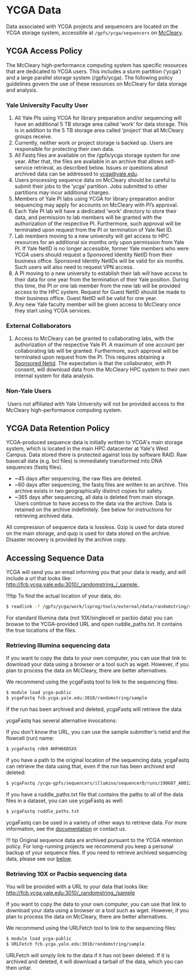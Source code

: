 # YCGA Data

Data associated with YCGA projects and sequencers are located on the YCGA storage system, accessible at `/gpfs/ycga/sequencers` on [McCleary](/clusters/mccleary).

## YCGA Access Policy

The McCleary high-performance computing system has specific resources that are dedicated to
YCGA users. This includes a slurm partition (‘ycga’) and a large parallel storage system
(/gpfs/ycga). The following policy guidelines govern the use of these resources on McCleary for
data storage and analysis.

### Yale University Faculty User
1. All Yale PIs using YCGA for library preparation and/or sequencing will have an
additional 5 TB storage area called ‘work’ for data storage. This is in addition to the 5
TB storage area called ‘project’ that all McCleary groups receive.
2. Currently, neither work or project storage is backed up. Users are responsible for
protecting their own data.
3. All Fastq files are available on the /gpfs/ycga storage system for one year. After that, the
files are available in an archive that allows self-service retrieval, as described below. Issues or questions about archived data can be addressed to ycga@yale.edu.
4. Users processing sequence data on McCleary should be careful to submit their jobs to the
‘ycga’ partition. Jobs submitted to other partitions may incur additional charges.
5. Members of Yale PI labs using YCGA for library preparation and/or sequencing may
apply for accounts on McCleary with PI’s approval.
6. Each Yale PI lab will have a dedicated 'work' directory to store their data, and permission
to lab members will be granted with the authorization of the respective PI. Furthermore,
such approval will be terminated upon request from the PI or termination of Yale Net ID.
7. Lab members moving to a new university will get access to HPC resources for an
additional six months only upon permission from Yale PI. If Yale NetID is no longer
accessible, former Yale members who were YCGA users should request a Sponsored
Identity NetID from their business office. Sponsored Identity NetIDs will be valid for six
months. Such users will also need to request VPN access.
8. A PI moving to a new university to establish their lab will have access to their data for
one year from the termination of their Yale position. During this time, the PI or one lab
member from the new lab will be provided access to the HPC system. Request for Guest
NetID should be made to their business office. Guest NetID will be valid for one year.
9. Any new Yale faculty member will be given access to McCleary once they start using
YCGA services.

### External Collaborators
1. Access to McCleary can be granted to collaborating labs, with the authorization of the
respective Yale PI. A maximum of one account per collaborating lab will be granted.
Furthermore, such approval will be terminated upon request from the PI.
This requires obtaining a [Sponsored Netid](clusters-at-yale/access/accounts/#external-collaborators).
The expectation is that the collaborator, with PI consent, will
download data from the McCleary HPC system to their own internal system for data
analysis.

### Non-Yale Users
 Users not affiliated with Yale University will not be provided access to the McCleary high-performance computing system.

## YCGA Data Retention Policy

YCGA-produced sequence data is initially written to YCGA's main storage system, which is located in the main HPC datacenter at Yale's West Campus. Data stored there is protected against loss by software RAID.  Raw basecall data (e.g. bcl files) is immediately transformed into DNA sequences (fastq files).

- ~45 days after sequencing, the raw files are deleted.
- ~60 days after sequencing, the fastq files are written to an archive.  This archive exists in two geographically distinct copies for safety.
- ~365 days after sequencing, all data is deleted from main storage.  Users continue to have access to the data via the archive.  Data is retained on the archive indefinitely.  See below for instructions for retrieving archived data.

All compression of sequence data is lossless.  Gzip is used for data stored on the main storage, and quip is used for data stored on the archive.
Disaster recovery is provided by the archive copy.

## Accessing Sequence Data

YCGA will send you an email informing you that your data is ready, and will include a url that looks like:
http://fcb.ycga.yale.edu:3010/_randomstring_/_sample_

!!!tip
To find the actual location of your data, do:
``` bash
$ readlink -f /gpfs/ycga/work/lsprog/tools/external/data/randomstring/sample_dir_YourSampleNumber
```
For standard Illumina data (not 10X/singlecell or pacbio data) 
you can browse to the YCGA-provided URL and open ruddle_paths.txt.  It contains the 
true locations of the files.

### Retrieving Illumina sequencing data

If you want to copy the data to your own computer, you can use that link to download your data using a browser or a tool such
as wget.  However, if you plan to process the data on McCleary, there are better alternatives.

We recommend using the ycgaFastq tool to link to the sequencing files:
```bash
$ module load ycga-public
$ ycgaFastq fcb.ycga.yale.edu:3010/randomstring/sample
```

If the run has been archived and deleted, ycgaFastq will retrieve the data

ycgaFastq has several alternative invocations:

If you don't know the URL, you can use the 
sample submitter's netid and the flowcell (run) name:

```bash
$ ycgaFastq rdb9 AHFH66DSXX
```

If you have a path to the original location of the sequencing data, ycgaFastq can retrieve the data using that, even if the run has been archived and deleted:
```bash
$ ycgaFastq /ycga-gpfs/sequencers/illumina/sequencerD/runs/190607_A00124_0104_AHLF3MMSXX/Data/Intensities/BaseCalls/Unaligned-2/Project_Lz438
```

If you have a ruddle_paths.txt file that contains the paths to all of the data files in a dataset, you can
use ycgaFastq as well:

```bash
$ ycgaFastq ruddle_paths.txt
```

ycgaFastq can be used in a variety of other ways to retrieve data.  For more information, see the [documentation](http://campuspress.yale.edu/knightlab/ruddle/ycgafastq) or contact us.

!!! tip
    Original sequence data are archived pursuant to the YCGA retention policy. For long-running projects we recommend you keep a personal backup of your sequence files. If you need to retrieve archived sequencing data, please see our [below](/data/ycga-data/#retrieve-data-from-the-archive).

### Retrieving 10X or Pacbio sequencing data
You will be provided with a URL to your data that looks like:
http://fcb.ycga.yale.edu:3010/_randomstring_/sample

If you want to copy the data to your own computer, you can use that link to download your data using a browser or a tool such
as wget.  However, if you plan to process the data on McCleary, there are better alternatives.

We recommend using the URLFetch tool to link to the sequencing files:
```bash
$ module load ycga-public
$ URLFetch fcb.ycga.yale.edu:3010/randomstring/sample
```

URLFetch will simply link to the data if it has not been deleted.  If it is archived and deleted, it will
download a tarball of the data, which you can then untar.


